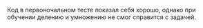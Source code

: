 Код в первоночальном тесте показал себя хорошо, однако при обучении делению и умножению не смог справится с задачей.
